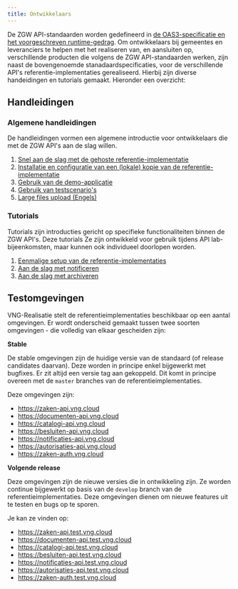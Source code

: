```yaml
---
title: Ontwikkelaars
---
```

<!-- De ZGW API-standaarden worden gedefineerd in [de OAS3-specificatie en het voorgeschreven runtime-gedrag](../standaard/index). Om ontwikkelaars bij gemeentes en leveranciers te helpen met het realiseren  -->
De ZGW API-standaarden worden gedefineerd in [de OAS3-specificatie en het voorgeschreven runtime-gedrag](../standaard/index.md). Om ontwikkelaars bij gemeentes en leveranciers te helpen met het realiseren
van, en aansluiten op, verschillende producten die volgens de ZGW API-standaarden
werken, zijn naast de bovengenoemde stanadaardspecificaties, voor de verschillende API's referentie-implementaties gerealiseerd. Hierbij zijn diverse handeidingen en tutorials gemaakt. Hieronder een overzicht:

## Handleidingen

### Algemene handleidingen
<!-- De handleidingen vormen een algemene introductie voor ontwikkelaars die met de ZGW API's aan de slag willen.
1. [Snel aan de slag met de gehoste referentie-implementatie](./handleidingen-en-tutorials/api-guides)
2. [Installatie en configuratie van een (lokale) kopie van de referentie-implementatie](./handleidingen-en-tutorials/installatie-en-configuratie)
3. [Gebruik van de demo-applicatie](./handleidingen-en-tutorials/demo-applicatie)
4. [Gebruik van testscenario's](./handleidingen-en-tutorials/test-scenarios)
5. [Large files upload (Engels)](./handleidingen-en-tutorials/large-files)
-->
De handleidingen vormen een algemene introductie voor ontwikkelaars die met de ZGW API's aan de slag willen.
1. [Snel aan de slag met de gehoste referentie-implementatie](./handleidingen-en-tutorials/api-guides.md)
2. [Installatie en configuratie van een (lokale) kopie van de referentie-implementatie](./handleidingen-en-tutorials/installatie-en-configuratie.md)
3. [Gebruik van de demo-applicatie](./handleidingen-en-tutorials/demo-applicatie.md)
4. [Gebruik van testscenario's](./handleidingen-en-tutorials/test-scenarios.md)
5. [Large files upload (Engels)](./handleidingen-en-tutorials/large-files.md)

### Tutorials
Tutorials zijn introducties gericht op specifieke functionaliteiten binnen de ZGW API's. Deze tutorials Ze zijn ontwikkeld voor gebruik tijdens API lab-bijeenkomsten, maar kunnen ook individueel doorlopen worden.
<!-- 1. [Eenmalige setup van de referentie-implementaties](./handleidingen-en-tutorials/eenmalige-setup)
2. [Aan de slag met notificeren](./handleidingen-en-tutorials/notificeren)
3. [Aan de slag met archiveren](./handleidingen-en-tutorials/archiveren)  -->
1. [Eenmalige setup van de referentie-implementaties](./handleidingen-en-tutorials/eenmalige-setup.md)
2. [Aan de slag met notificeren](./handleidingen-en-tutorials/notificeren.md)
3. [Aan de slag met archiveren](./handleidingen-en-tutorials/archiveren.md)

## Testomgevingen

VNG-Realisatie stelt de referentieimplementaties beschikbaar op een aantal
omgevingen. Er wordt onderscheid gemaakt tussen twee soorten omgevingen - die
volledig van elkaar gescheiden zijn:

**Stable**

De stable omgevingen zijn de huidige versie van de standaard (of release
candidates daarvan). Deze worden in principe enkel bijgewerkt met bugfixes.
Er zit altijd een versie tag aan gekoppeld. Dit komt in principe overeen met
de `master` branches van de referentieimplementaties.

Deze omgevingen zijn:

* https://zaken-api.vng.cloud
* https://documenten-api.vng.cloud
* https://catalogi-api.vng.cloud
* https://besluiten-api.vng.cloud
* https://notificaties-api.vng.cloud
* https://autorisaties-api.vng.cloud
* https://zaken-auth.vng.cloud


**Volgende release**

Deze omgevingen zijn de nieuwe versies die in ontwikkeling zijn. Ze worden
continue bijgewerkt op basis van de `develop` branch van de
referentieimplementaties. Deze omgevingen dienen om nieuwe features uit te
testen en bugs op te sporen.

Je kan ze vinden op:

* https://zaken-api.test.vng.cloud
* https://documenten-api.test.vng.cloud
* https://catalogi-api.test.vng.cloud
* https://besluiten-api.test.vng.cloud
* https://notificaties-api.test.vng.cloud
* https://autorisaties-api.test.vng.cloud
* https://zaken-auth.test.vng.cloud
